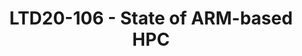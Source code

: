 ---
categories:
- ltd20
description: '<strong>To join this session live please go to:</strong><br><ul><li>YouTube:
  <a data-saferedirecturl="https://www.google.com/url?q=https://youtu.be/PFQdsAoxQjo&source=gmail&ust=1584481372166000&usg=AFQjCNEaHD7pbM7zG_P6qVfLUp1t25kjHQ"
  href="https://youtu.be/PFQdsAoxQjo" target="_blank">https://youtu.be/PFQdsAoxQjo</a></li><li>Zoom:
  <a data-saferedirecturl="https://www.google.com/url?q=https://zoom.us/j/979251096?pwd%3Dd1VOZVF3TDVGaW1BYXVNeUl3WDk5QT09&source=gmail&ust=1584481372167000&usg=AFQjCNEbwp1MgK5ehMTqiYrSaWesNvUPgw"
  href="https://zoom.us/j/979251096?pwd=d1VOZVF3TDVGaW1BYXVNeUl3WDk5QT09" target="_blank">https://zoom.us/j/979251096?pwd=d1VOZVF3TDVGaW1BYXVNeUl3WDk5QT09</a></li></ul><br>Description:
  <br>An overview of applications and infrastructure services successfully ported
  to Aarch64 and benefiting from scale.'
image:
  featured: 'true'
  path: /assets/images/featured-images/san19/LTD20-106.png
session_id: LTD20-106
session_room: Track 1 [Tuesday]
session_slot:
  end_time: '2020-03-24 11:25:00'
  start_time: '2020-03-24 11:00:00'
session_speakers:
- speaker_bio: Technical Lead for HPC-SIG within LDCG.<br /> 30+ years international
    infrastructure architecture experience from Smart NICs to HPC and software development.
  speaker_company: Linaro Limited
  speaker_image: /assets/images/speakers/san19/paul-isaac-s.jpg
  speaker_location: United Kingdom
  speaker_name: Paul Isaac's
  speaker_position: Director (LDCG, HPC-SIG)
  speaker_url: https://www.linaro.org/blog/can-we-make-ai-super/
  speaker_username: paul.isaacs
session_track: HPC
tag: session
tags: HPC
title: LTD20-106 - State of ARM-based HPC
---